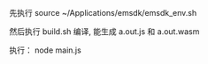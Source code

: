 先执行 source ~/Applications/emsdk/emsdk_env.sh

然后执行 build.sh 编译, 能生成 a.out.js 和 a.out.wasm

执行： node main.js